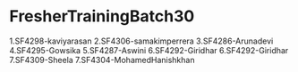 # FresherTrainingBatch30
1.SF4298-kaviyarasan
2.SF4306-samakimperrera
3.SF4286-Arunadevi
4.SF4295-Gowsika
5.SF4287-Aswini
6.SF4292-Giridhar
6.SF4292-Giridhar
7.SF4309-Sheela
7.SF4304-MohamedHanishkhan